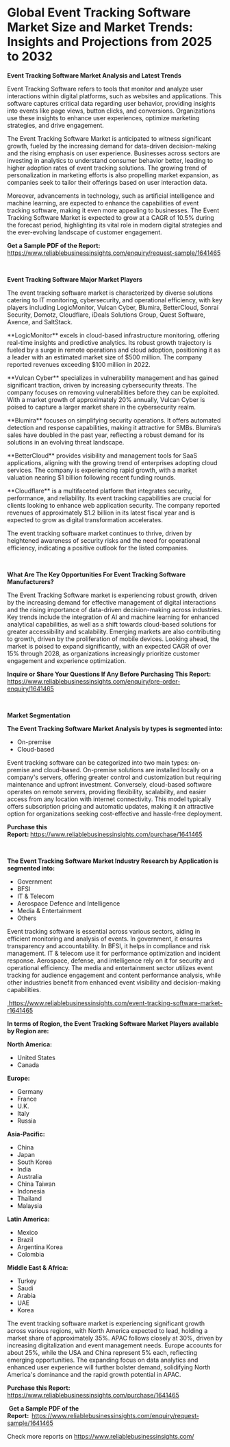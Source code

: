 <p><h1>Global Event Tracking Software Market Size and Market Trends: Insights and Projections from 2025 to 2032</h1></p><p><strong>Event Tracking Software Market Analysis and Latest Trends</strong></p>
<p><p>Event Tracking Software refers to tools that monitor and analyze user interactions within digital platforms, such as websites and applications. This software captures critical data regarding user behavior, providing insights into events like page views, button clicks, and conversions. Organizations use these insights to enhance user experiences, optimize marketing strategies, and drive engagement.</p><p>The Event Tracking Software Market is anticipated to witness significant growth, fueled by the increasing demand for data-driven decision-making and the rising emphasis on user experience. Businesses across sectors are investing in analytics to understand consumer behavior better, leading to higher adoption rates of event tracking solutions. The growing trend of personalization in marketing efforts is also propelling market expansion, as companies seek to tailor their offerings based on user interaction data.</p><p>Moreover, advancements in technology, such as artificial intelligence and machine learning, are expected to enhance the capabilities of event tracking software, making it even more appealing to businesses. The Event Tracking Software Market is expected to grow at a CAGR of 10.5% during the forecast period, highlighting its vital role in modern digital strategies and the ever-evolving landscape of customer engagement.</p></p>
<p><strong>Get a Sample PDF of the Report:&nbsp;</strong> <a href="https://www.reliablebusinessinsights.com/enquiry/request-sample/1641465?utm_campaign=75&utm_medium=2&utm_source=Github&utm_content=ia&utm_term=11032025&utm_id=event-tracking-software">https://www.reliablebusinessinsights.com/enquiry/request-sample/1641465</a></p>
<p>&nbsp;</p>
<p><strong>Event Tracking Software Major Market Players</strong></p>
<p><p>The event tracking software market is characterized by diverse solutions catering to IT monitoring, cybersecurity, and operational efficiency, with key players including LogicMonitor, Vulcan Cyber, Blumira, BetterCloud, Sonraí Security, Domotz, Cloudflare, iDeals Solutions Group, Quest Software, Axence, and SaltStack.</p><p>**LogicMonitor** excels in cloud-based infrastructure monitoring, offering real-time insights and predictive analytics. Its robust growth trajectory is fueled by a surge in remote operations and cloud adoption, positioning it as a leader with an estimated market size of $500 million. The company reported revenues exceeding $100 million in 2022.</p><p>**Vulcan Cyber** specializes in vulnerability management and has gained significant traction, driven by increasing cybersecurity threats. The company focuses on removing vulnerabilities before they can be exploited. With a market growth of approximately 20% annually, Vulcan Cyber is poised to capture a larger market share in the cybersecurity realm.</p><p>**Blumira** focuses on simplifying security operations. It offers automated detection and response capabilities, making it attractive for SMBs. Blumira’s sales have doubled in the past year, reflecting a robust demand for its solutions in an evolving threat landscape.</p><p>**BetterCloud** provides visibility and management tools for SaaS applications, aligning with the growing trend of enterprises adopting cloud services. The company is experiencing rapid growth, with a market valuation nearing $1 billion following recent funding rounds.</p><p>**Cloudflare** is a multifaceted platform that integrates security, performance, and reliability. Its event tracking capabilities are crucial for clients looking to enhance web application security. The company reported revenues of approximately $1.2 billion in its latest fiscal year and is expected to grow as digital transformation accelerates.</p><p>The event tracking software market continues to thrive, driven by heightened awareness of security risks and the need for operational efficiency, indicating a positive outlook for the listed companies.</p></p>
<p>&nbsp;</p>
<p><strong>What Are The Key Opportunities For Event Tracking Software Manufacturers?</strong></p>
<p><p>The Event Tracking Software market is experiencing robust growth, driven by the increasing demand for effective management of digital interactions and the rising importance of data-driven decision-making across industries. Key trends include the integration of AI and machine learning for enhanced analytical capabilities, as well as a shift towards cloud-based solutions for greater accessibility and scalability. Emerging markets are also contributing to growth, driven by the proliferation of mobile devices. Looking ahead, the market is poised to expand significantly, with an expected CAGR of over 15% through 2028, as organizations increasingly prioritize customer engagement and experience optimization.</p></p>
<p><strong>Inquire or Share Your Questions If Any Before Purchasing This Report:</strong> <a href="https://www.reliablebusinessinsights.com/enquiry/pre-order-enquiry/1641465?utm_campaign=75&utm_medium=2&utm_source=Github&utm_content=ia&utm_term=11032025&utm_id=event-tracking-software">https://www.reliablebusinessinsights.com/enquiry/pre-order-enquiry/1641465</a></p>
<p>&nbsp;</p>
<p><strong>Market Segmentation</strong></p>
<p><strong>The Event Tracking Software Market Analysis by types is segmented into:</strong></p>
<p><ul><li>On-premise</li><li>Cloud-based</li></ul></p>
<p><p>Event tracking software can be categorized into two main types: on-premise and cloud-based. On-premise solutions are installed locally on a company's servers, offering greater control and customization but requiring maintenance and upfront investment. Conversely, cloud-based software operates on remote servers, providing flexibility, scalability, and easier access from any location with internet connectivity. This model typically offers subscription pricing and automatic updates, making it an attractive option for organizations seeking cost-effective and hassle-free deployment.</p></p>
<p><strong>Purchase this Report:&nbsp;</strong><a href="https://www.reliablebusinessinsights.com/purchase/1641465?utm_campaign=75&utm_medium=2&utm_source=Github&utm_content=ia&utm_term=11032025&utm_id=event-tracking-software">https://www.reliablebusinessinsights.com/purchase/1641465</a></p>
<p>&nbsp;</p>
<p><strong>The Event Tracking Software Market Industry Research by Application is segmented into:</strong></p>
<p><ul><li>Government</li><li>BFSI</li><li>IT & Telecom</li><li>Aerospace Defence and Intelligence</li><li>Media & Entertainment</li><li>Others</li></ul></p>
<p><p>Event tracking software is essential across various sectors, aiding in efficient monitoring and analysis of events. In government, it ensures transparency and accountability. In BFSI, it helps in compliance and risk management. IT & telecom use it for performance optimization and incident response. Aerospace, defense, and intelligence rely on it for security and operational efficiency. The media and entertainment sector utilizes event tracking for audience engagement and content performance analysis, while other industries benefit from enhanced event visibility and decision-making capabilities.</p></p>
<p><a href="https://www.reliablebusinessinsights.com/event-tracking-software-market-r1641465?utm_campaign=75&utm_medium=2&utm_source=Github&utm_content=ia&utm_term=11032025&utm_id=event-tracking-software">&nbsp;https://www.reliablebusinessinsights.com/event-tracking-software-market-r1641465</a></p>
<p><strong>In terms of Region, the Event Tracking Software Market Players available by Region are:</strong></p>
<p>
    <p> <strong> North America: </strong>
        <ul>
            <li>United States</li>
            <li>Canada</li>
        </ul>
        </p> 
    <p> <strong> Europe: </strong>
        <ul>
            <li>Germany</li>
            <li>France</li>
            <li>U.K.</li>
            <li>Italy</li>
            <li>Russia</li>
        </ul>
        </p> 
    <p> <strong> Asia-Pacific: </strong>
        <ul>
            <li>China</li>
            <li>Japan</li>
            <li>South Korea</li>
            <li>India</li>
            <li>Australia</li>
            <li>China Taiwan</li>
            <li>Indonesia</li>
            <li>Thailand</li>
            <li>Malaysia</li>
        </ul>
        </p> 
    <p> <strong> Latin America: </strong>
        <ul>
            <li>Mexico</li>
            <li>Brazil</li>
            <li>Argentina Korea</li>
            <li>Colombia</li>
        </ul>
        </p> 
    <p> <strong> Middle East & Africa: </strong>
        <ul>
            <li>Turkey</li>
            <li>Saudi</li>
            <li>Arabia</li>
            <li>UAE</li>
            <li>Korea</li>
        </ul>
    </p>
    </p>
<p><p>The event tracking software market is experiencing significant growth across various regions, with North America expected to lead, holding a market share of approximately 35%. APAC follows closely at 30%, driven by increasing digitalization and event management needs. Europe accounts for about 25%, while the USA and China represent 5% each, reflecting emerging opportunities. The expanding focus on data analytics and enhanced user experience will further bolster demand, solidifying North America's dominance and the rapid growth potential in APAC.</p></p>
<p><strong>Purchase this Report: </strong><a href="https://www.reliablebusinessinsights.com/purchase/1641465?utm_campaign=75&utm_medium=2&utm_source=Github&utm_content=ia&utm_term=11032025&utm_id=event-tracking-software">https://www.reliablebusinessinsights.com/purchase/1641465</a></p>
<p>&nbsp;<strong>Get a Sample PDF of the Report:&nbsp;&nbsp;</strong><a href="https://www.reliablebusinessinsights.com/enquiry/request-sample/1641465?utm_campaign=75&utm_medium=2&utm_source=Github&utm_content=ia&utm_term=11032025&utm_id=event-tracking-software">https://www.reliablebusinessinsights.com/enquiry/request-sample/1641465</a></p>
<p><strong></strong></p>
<p>Check more reports on <a href="https://www.reliablebusinessinsights.com/?utm_campaign=75&utm_medium=2&utm_source=Github&utm_content=ia&utm_term=11032025&utm_id=event-tracking-software">https://www.reliablebusinessinsights.com/</a></p>